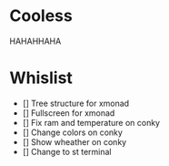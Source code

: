 # Cooless
HAHAHHAHA

# Whislist
- [] Tree structure for xmonad
- [] Fullscreen for xmonad
- [] Fix ram and temperature on conky
- [] Change colors on conky
- [] Show wheather on conky
- [] Change to st terminal
